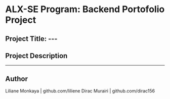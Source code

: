 # ALX-SE Program: Backend Portofolio Project

## Project Title: ---

## Project Description
------------

## Author

Liliane Monkaya | github.com/liliene
Dirac Murairi | github.com/dirac156
